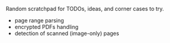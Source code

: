 Random scratchpad for TODOs, ideas, and corner cases to try.
- page range parsing
- encrypted PDFs handling
- detection of scanned (image-only) pages
